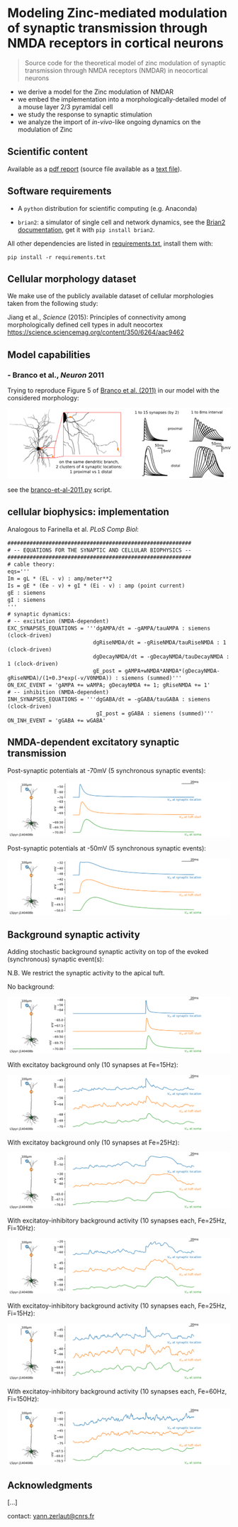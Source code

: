 # Modeling Zinc-mediated modulation of synaptic transmission through NMDA receptors in cortical neurons

> Source code for the theoretical model of zinc modulation of synaptic transmission through NMDA receptors (NMDAR) in neocortical neurons

- we derive a model for the Zinc modulation of NMDAR
- we embed the implementation into a morphologically-detailed model of a mouse layer 2/3 pyramidal cell
- we study the response to synaptic stimulation
- we analyze the import of *in-vivo*-like ongoing dynamics on the modulation of Zinc

## Scientific content

Available as a [pdf report](./paper.pdf) (source file available as a [text file](./paper.txt)).

## Software requirements

- A `python` distribution for scientific computing (e.g. Anaconda)

- `brian2`: a simulator of single cell and network dynamics, see the [Brian2 documentation](https://brian2.readthedocs.io/en/stable/), get it with `pip install brian2`.

All other dependencies are listed in [requirements.txt](./requirements.txt), install them with:
```
pip install -r requirements.txt
```

## Cellular morphology dataset

We make use of the publicly available dataset of cellular morphologies taken from the following study:

Jiang et al., _Science_ (2015): Principles of connectivity among morphologically defined cell types in adult neocortex https://science.sciencemag.org/content/350/6264/aac9462

<!-- Set of morphologies (dendritic arborization in red, axonal projections in green): -->
<!-- ![](figures/all_cells.png) -->

## Model capabilities

### - Branco et al., *Neuron* 2011

Trying to reproduce Figure 5 of [Branco et al. (2011)](https://www.sciencedirect.com/science/article/pii/S0896627311001036) in our model with the considered morphology:

![](figures/Branco_et_al_2011.png)

see the [branco-et-al-2011.py](./branco-et-al-2011.py) script.


## cellular biophysics: implementation

Analogous to Farinella et al. _PLoS Comp Biol_:

```
##########################################################
# -- EQUATIONS FOR THE SYNAPTIC AND CELLULAR BIOPHYSICS --
##########################################################
# cable theory:
eqs='''
Im = gL * (EL - v) : amp/meter**2
Is = gE * (Ee - v) + gI * (Ei - v) : amp (point current)
gE : siemens
gI : siemens
'''
# synaptic dynamics:
# -- excitation (NMDA-dependent)
EXC_SYNAPSES_EQUATIONS = '''dgAMPA/dt = -gAMPA/tauAMPA : siemens (clock-driven)
                           dgRiseNMDA/dt = -gRiseNMDA/tauRiseNMDA : 1 (clock-driven)
                           dgDecayNMDA/dt = -gDecayNMDA/tauDecayNMDA : 1 (clock-driven)
                           gE_post = gAMPA+wNMDA*ANMDA*(gDecayNMDA-gRiseNMDA)/(1+0.3*exp(-v/V0NMDA)) : siemens (summed)''' 
ON_EXC_EVENT = 'gAMPA += wAMPA; gDecayNMDA += 1; gRiseNMDA += 1'
# -- inhibition (NMDA-dependent)
INH_SYNAPSES_EQUATIONS = '''dgGABA/dt = -gGABA/tauGABA : siemens (clock-driven)
                            gI_post = gGABA : siemens (summed)''' 
ON_INH_EVENT = 'gGABA += wGABA'
```

## NMDA-dependent excitatory synaptic transmission

Post-synaptic potentials at -70mV (5 synchronous synaptic events):

![](figures/PSP_at_rest.png)

Post-synaptic potentials at -50mV (5 synchronous synaptic events):

![](figures/PSP_at_depol_level.png)

## Background synaptic activity

Adding stochastic background synaptic activity on top of the evoked (synchronous) synaptic event(s):

N.B. We restrict the synaptic activity to the apical tuft.

No background:

![](figures/no_bg.png)

With excitatoy background only (10 synapses at Fe=15Hz):

![](figures/with_exc_bg_15.png)

With excitatoy background only (10 synapses at Fe=25Hz):

![](figures/with_exc_bg_25.png)

With excitatoy-inhibitory background activity (10 synapses each, Fe=25Hz, Fi=10Hz):

![](figures/with_bg_25_10.png)

With excitatoy-inhibitory background activity (10 synapses each, Fe=25Hz, Fi=15Hz):

![](figures/with_bg_25_15.png)

With excitatoy-inhibitory background activity (10 synapses each, Fe=60Hz, Fi=150Hz):

![](figures/with_bg_60_150.png)


## Acknowledgments

[...]

contact: yann.zerlaut@cnrs.fr
